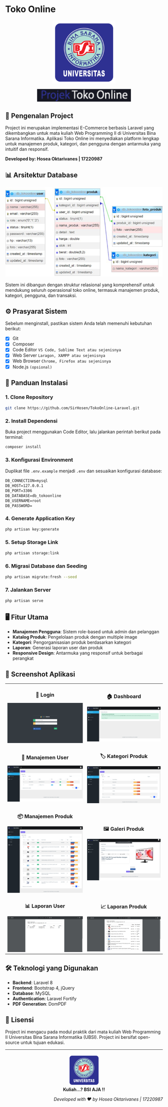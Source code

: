 # Toko Online

<p align="center"><img src="public/backend/image/logo_ubsi.png" width="200" alt="Logo UBSI"></p>
<p align="center"><img src="public/backend/image/logo_text2.png" width="300" alt="Text Logo Project"></p>

## 🚀 Pengenalan Project

Project ini merupakan implementasi E-Commerce berbasis Laravel yang dikembangkan untuk mata kuliah Web Programming II di Universitas Bina Sarana Informatika. Aplikasi Toko Online ini menyediakan platform lengkap untuk manajemen produk, kategori, dan pengguna dengan antarmuka yang intuitif dan responsif.

**Developed by: Hosea Oktarivanes | 17220987**

## 📊 Arsitektur Database
<p align="center"><img src="public/backend/image/screenshot/ss_relasi.jpg" width="700" alt="Database Relationship"></p>

Sistem ini dibangun dengan struktur relasional yang komprehensif untuk mendukung seluruh operasional toko online, termasuk manajemen produk, kategori, pengguna, dan transaksi.

## ⚙️ Prasyarat Sistem
Sebelum menginstall, pastikan sistem Anda telah memenuhi kebutuhan berikut:

- [x] Git
- [x] Composer
- [x] Code Editor `VS Code, Sublime Text atau sejenisnya`
- [x] Web Server `Laragon, XAMPP atau sejenisnya`
- [x] Web Browser `Chrome, Firefox atau sejenisnya`
- [x] Node.js `(opsional)`

## 🔧 Panduan Instalasi

### 1. Clone Repository
```bash
git clone https://github.com/SirHosen/TokoOnline-Laravel.git
```

### 2. Install Dependensi
Buka project menggunakan Code Editor, lalu jalankan perintah berikut pada terminal:
```bash
composer install
```

### 3. Konfigurasi Environment
Duplikat file `.env.example` menjadi `.env` dan sesuaikan konfigurasi database:
```
DB_CONNECTION=mysql
DB_HOST=127.0.0.1
DB_PORT=3306
DB_DATABASE=db_tokoonline
DB_USERNAME=root
DB_PASSWORD=
```

### 4. Generate Application Key
```bash
php artisan key:generate
```

### 5. Setup Storage Link
```bash
php artisan storage:link
```

### 6. Migrasi Database dan Seeding
```bash
php artisan migrate:fresh --seed
```

### 7. Jalankan Server
```bash
php artisan serve
```

## 🖥️ Fitur Utama

- **Manajemen Pengguna**: Sistem role-based untuk admin dan pelanggan
- **Katalog Produk**: Pengelolaan produk dengan multiple image
- **Kategori**: Pengorganisasian produk berdasarkan kategori
- **Laporan**: Generasi laporan user dan produk
- **Responsive Design**: Antarmuka yang responsif untuk berbagai perangkat

## 📸 Screenshot Aplikasi

<table width="100%">
<tr>
<td><h3 align="center">🔐 Login</h3><img src="public/backend/image/screenshot/ss_login.png"></td>
<td><h3 align="center">🏠 Dashboard</h3><img src="public/backend/image/screenshot/ss_home.png"></td>
</tr>
<tr>
<td><h3 align="center">👤 Manajemen User</h3><img src="public/backend/image/screenshot/ss_user.png"></td>
<td><h3 align="center">🏷️ Kategori Produk</h3><img src="public/backend/image/screenshot/ss_kategori.png"></td>
</tr>
<tr>
<td><h3 align="center">📦 Manajemen Produk</h3><img src="public/backend/image/screenshot/ss_produk.png"></td>
<td><h3 align="center">🖼️ Galeri Produk</h3><img src="public/backend/image/screenshot/Screenshot 2025-05-26 162009.png"></td>
</tr>
<tr>
<td><h3 align="center">📊 Laporan User</h3><img src="public/backend/image/screenshot/ss_laporan_user.png"></td>
<td><h3 align="center">📈 Laporan Produk</h3><img src="public/backend/image/screenshot/ss_laporan_produk.png"></td>
</tr>
</table>

## 🛠️ Teknologi yang Digunakan

- **Backend**: Laravel 8
- **Frontend**: Bootstrap 4, jQuery
- **Database**: MySQL
- **Authentication**: Laravel Fortify
- **PDF Generation**: DomPDF

## 📜 Lisensi

Project ini mengacu pada modul praktik dari mata kuliah Web Programming II Universitas Bina Sarana Informatika (UBSI). Project ini bersifat open-source untuk tujuan edukasi.

---

<p align="center">
  <img src="public/backend/image/logo_ubsi.png" width="100" alt="Logo UBSI">
  <br>
  <strong>Kuliah...? BSI AJA !!</strong>
</p>

<p align="right">
  <i>Developed with ❤️ by Hosea Oktarivanes | 17220987</i>
</p>

